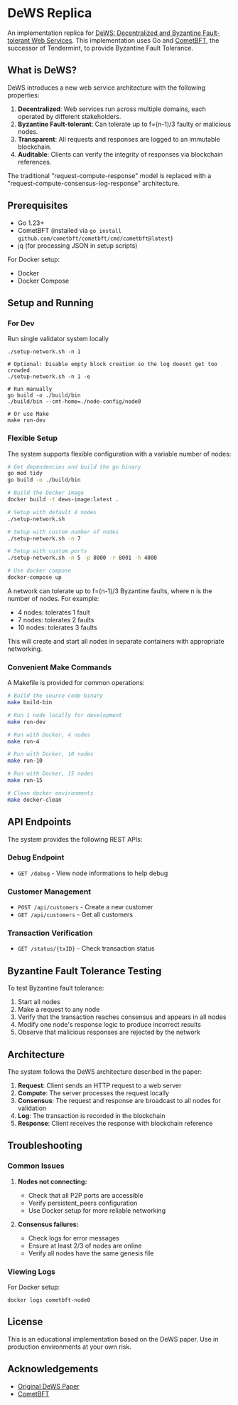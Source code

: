 # DeWS Replica

An implementation replica for [DeWS: Decentralized and Byzantine Fault-tolerant Web Services](https://ieeexplore.ieee.org/document/10174949/). This implementation uses Go and [CometBFT](https://github.com/cometbft/cometbft), the successor of Tendermint, to provide Byzantine Fault Tolerance.

## What is DeWS?

DeWS introduces a new web service architecture with the following properties:

1. **Decentralized**: Web services run across multiple domains, each operated by different stakeholders.
2. **Byzantine Fault-tolerant**: Can tolerate up to f=(n-1)/3 faulty or malicious nodes.
3. **Transparent**: All requests and responses are logged to an immutable blockchain.
4. **Auditable**: Clients can verify the integrity of responses via blockchain references.

The traditional "request-compute-response" model is replaced with a "request-compute-consensus-log-response" architecture.

## Prerequisites

- Go 1.23+
- CometBFT (installed via `go install github.com/cometbft/cometbft/cmd/cometbft@latest`)
- jq (for processing JSON in setup scripts)

For Docker setup:
- Docker
- Docker Compose

## Setup and Running

### For Dev

Run single validator system locally

```
./setup-network.sh -n 1

# Optional: Disable empty block creation so the log doesnt get too crowded
./setup-network.sh -n 1 -e

# Run manually
go build -o ./build/bin
./build/bin --cmt-home=./node-config/node0

# Or use Make
make run-dev
```

### Flexible Setup

The system supports flexible configuration with a variable number of nodes:

```bash
# Get dependencies and build the go binary
go mod tidy
go build -o ./build/bin

# Build the Docker image
docker build -t dews-image:latest .

# Setup with default 4 nodes
./setup-network.sh

# Setup with custom number of nodes
./setup-network.sh -n 7

# Setup with custom ports
./setup-network.sh -n 5 -p 8000 -r 8001 -h 4000

# Use docker compose
docker-compose up
```

A network can tolerate up to f=(n-1)/3 Byzantine faults, where n is the number of nodes. For example:
- 4 nodes: tolerates 1 fault
- 7 nodes: tolerates 2 faults
- 10 nodes: tolerates 3 faults

This will create and start all nodes in separate containers with appropriate networking.

### Convenient Make Commands

A Makefile is provided for common operations:

```bash
# Build the source code binary
make build-bin

# Run 1 node locally for development
make run-dev

# Run with Docker, 4 nodes
make run-4

# Run with Docker, 10 nodes
make run-10

# Run with Docker, 15 nodes
make run-15

# Clean docker environments
make docker-clean
```

## API Endpoints

The system provides the following REST APIs:

### Debug Endpoint
- `GET /debug` - View node informations to help debug

### Customer Management
- `POST /api/customers` - Create a new customer
- `GET /api/customers` - Get all customers

### Transaction Verification
- `GET /status/{txID}` - Check transaction status

## Byzantine Fault Tolerance Testing

To test Byzantine fault tolerance:

1. Start all nodes
2. Make a request to any node
3. Verify that the transaction reaches consensus and appears in all nodes
4. Modify one node's response logic to produce incorrect results
5. Observe that malicious responses are rejected by the network

## Architecture

The system follows the DeWS architecture described in the paper:

1. **Request**: Client sends an HTTP request to a web server
2. **Compute**: The server processes the request locally
3. **Consensus**: The request and response are broadcast to all nodes for validation
4. **Log**: The transaction is recorded in the blockchain
5. **Response**: Client receives the response with blockchain reference

## Troubleshooting

### Common Issues

1. **Nodes not connecting:**
   - Check that all P2P ports are accessible
   - Verify persistent_peers configuration
   - Use Docker setup for more reliable networking

2. **Consensus failures:**
   - Check logs for error messages
   - Ensure at least 2/3 of nodes are online
   - Verify all nodes have the same genesis file

### Viewing Logs

For Docker setup:
```
docker logs cometbft-node0
```

## License

This is an educational implementation based on the DeWS paper. Use in production environments at your own risk.

## Acknowledgements

- [Original DeWS Paper](https://ieeexplore.ieee.org/document/10174949/)
- [CometBFT](https://github.com/cometbft/cometbft)